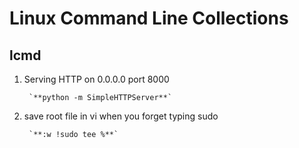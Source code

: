 Linux Command Line Collections 
======================

lcmd
-------

1. Serving HTTP on 0.0.0.0 port 8000

        `**python -m SimpleHTTPServer**`

2. save root file in vi when you forget typing sudo

        `**:w !sudo tee %**`

